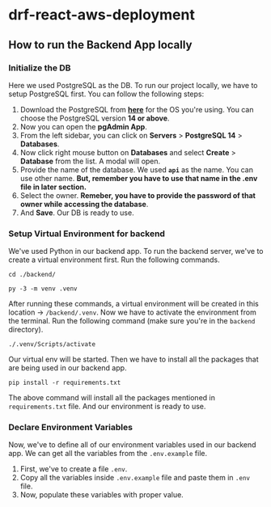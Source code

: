 # drf-react-aws-deployment

## How to run the Backend App locally

### Initialize the DB

Here we used PostgreSQL as the DB. To run our project locally, we have to setup PostgreSQL first. You can follow the following steps:

1. Download the PostgreSQL from [**here**](https://www.postgresql.org/download/) for the OS you're using. You can choose the PostgreSQL version **14 or above**.
2. Now you can open the **pgAdmin App**.
3. From the left sidebar, you can click on **Servers** > **PostgreSQL 14** > **Databases**.
4. Now click right mouse button on **Databases** and select **Create** > **Database** from the list. A modal will open.
5. Provide the name of the database. We used **`api`** as the name. You can use other name. **But, remember you have to use that name in the .env file in later section.**
6. Select the owner. **Remeber, you have to provide the password of that owner while accessing the database**.
7. And **Save**. Our DB is ready to use.

### Setup Virtual Environment for backend

We've used Python in our backend app. To run the backend server, we've to create a virtual environment first. Run the following commands.

```
cd ./backend/

py -3 -m venv .venv
```

After running these commands, a virtual environment will be created in this location -> `/backend/.venv`. Now we have to activate the environment from the terminal. Run the following command (make sure you're in the `backend` directory).

```
./.venv/Scripts/activate
```

Our virtual env will be started. Then we have to install all the packages that are being used in our backend app.

```
pip install -r requirements.txt
```

The above command will install all the packages mentioned in `requirements.txt` file. And our environment is ready to use.

### Declare Environment Variables

Now, we've to define all of our environment variables used in our backend app. We can get all the variables from the `.env.example` file.

1. First, we've to create a file `.env`.
2. Copy all the variables inside `.env.example` file and paste them in `.env` file.
3. Now, populate these variables with proper value.
